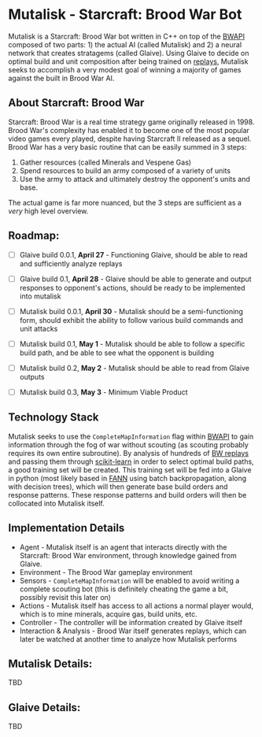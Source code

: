 # Mutalisk - Starcraft: Brood War Bot

Mutalisk is a Starcraft: Brood War bot written in C++ on top of the [BWAPI][BWAPI] composed of two parts: 1) the actual AI (called Mutalisk) and 2) a neural network that creates stratagems (called Glaive). Using Glaive to decide on optimal build and unit composition after being trained on [replays][replays], Mutalisk seeks to accomplish a very modest goal of winning a majority of games against the built in Brood War AI. 


About Starcraft: Brood War
-----
Starcraft: Brood War is a real time strategy game originally released in 1998. Brood War's complexity has enabled it to become one of the most popular video games every played, despite having Starcraft II released as a sequel. Brood War has a very basic routine that can be easily summed in 3 steps:

1. Gather resources (called Minerals and Vespene Gas)
2. Spend resources to build an army composed of a variety of units
3. Use the army to attack and ultimately destroy the opponent's units and base.

The actual game is far more nuanced, but the 3 steps are sufficient as a *very* high level overview. 

Roadmap:
---
- [ ] Glaive build 0.0.1, **April 27** - Functioning Glaive, should be able to read and sufficiently analyze replays
- [ ] Glaive build 0.1, **April 28** - Glaive should be able to generate and output responses to opponent's actions, should be ready to be implemented into mutalisk
- [ ] Mutalisk build 0.0.1, **April 30** - Mutalisk should be a semi-functioning form, should exhibit the ability to follow various build commands and unit attacks
- [ ] Mutalisk build 0.1, **May 1** - Mutalisk should be able to follow a specific build path, and be able to see what the opponent is building
- [ ] Mutalisk build 0.2, **May 2** - Mutalisk should be able to read from Glaive outputs
- [ ] Mutalisk build 0.3, **May 3** - Minimum Viable Product


Technology Stack
------
Mutalisk seeks to use the `CompleteMapInformation` flag within [BWAPI][BWAPI] to gain information through the fog of war without scouting (as scouting probably requires its own entire subroutine). By analysis of hundreds of [BW replays][replays] and passing them through [scikit-learn][scikit] in order to select optimal build paths, a good training set will be created. This training set will be fed into a Glaive in python (most likely based in [FANN][FANN] using batch backpropagation, along with decision trees), which will then generate base build orders and response patterns. These response patterns and build orders will then be collocated into Mutalisk itself.

Implementation Details
-----
- Agent - Mutalisk itself is an agent that interacts directly with the Starcraft: Brood War environment, through knowledge gained from Glaive.
- Environment - The Brood War gameplay environment
- Sensors - `CompleteMapInformation` will be enabled to avoid writing a complete scouting bot (this is definitely cheating the game a bit, possibly revisit this later on)
- Actions - Mutalisk itself has access to all actions a normal player would, which is to mine minerals, acquire gas, build units, etc. 
- Controller - The controller will be information created by Glaive itself
- Interaction & Analysis - Brood War itself generates replays, which can later be watched at another time to analyze how Mutalisk performs


Mutalisk Details:
----
TBD

Glaive Details:
---
TBD

[BWAPI]: https://github.com/bwapi/bwapi
[replays]: http://www.starcraftai.com/wiki/StarCraft_Brood_War_Data_Mining
[scikit]: http://scikit-learn.org/stable/
[FANN]: http://leenissen.dk/fann/wp/